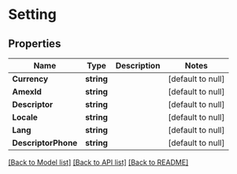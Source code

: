 # Setting

## Properties
Name | Type | Description | Notes
------------ | ------------- | ------------- | -------------
**Currency** | **string** |  | [default to null]
**AmexId** | **string** |  | [default to null]
**Descriptor** | **string** |  | [default to null]
**Locale** | **string** |  | [default to null]
**Lang** | **string** |  | [default to null]
**DescriptorPhone** | **string** |  | [default to null]

[[Back to Model list]](../README.md#documentation-for-models) [[Back to API list]](../README.md#documentation-for-api-endpoints) [[Back to README]](../README.md)



